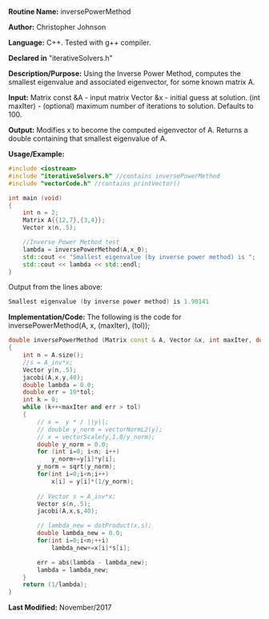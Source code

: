 **Routine Name:** inversePowerMethod

**Author:** Christopher Johnson

**Language:** C++. Tested with g++ compiler.

**Declared in** "iterativeSolvers.h"

**Description/Purpose:** 
Using the Inverse Power Method, computes the smallest eigenvalue and associated eigenvector, for some known matrix A.

**Input:**
Matrix const &A - input matrix
Vector &x - initial guess at solution.
(int maxIter) - (optional) maximum number of iterations to solution. Defaults to 100.


**Output:**
Modifies x to become the computed eigenvector of A.
Returns a double containing that smallest eigenvalue of A.

**Usage/Example:**

```C++
#include <iostream>
#include "iterativeSolvers.h" //contains inversePowerMethod
#include "vectorCode.h" //contains printVector()

int main (void)
{
	int n = 2;
	Matrix A{{12,7},{3,4}};
	Vector x(n,.5);

	//Inverse Power Method test
	lambda = inversePowerMethod(A,x_0);
	std::cout << "Smallest eigenvalue (by inverse power method) is ";
	std::cout << lambda << std::endl;
}
```
Output from the lines above:
```c++
Smallest eigenvalue (by inverse power method) is 1.90141
```


**Implementation/Code:** The following is the code for inversePowerMethod(A, x, (maxIter), (tol));
```c++
double inversePowerMethod (Matrix const & A, Vector &x, int maxIter, double tol)
{
	int n = A.size();
	//s = A_inv*x;
	Vector y(n,.5);
	jacobi(A,x,y,40);
	double lambda = 0.0;
	double err = 10*tol;
	int k = 0;
	while (k++<maxIter and err > tol)
	{
		// x =  y * / ||y||;
		// double y_norm = vectorNormL2(y);
		// x = vectorScale(y,1.0/y_norm);
		double y_norm = 0.0;
		for (int i=0; i<n; i++)
			y_norm+=y[i]*y[i];
		y_norm = sqrt(y_norm);
		for(int i=0;i<n;i++)
			x[i] = y[i]*(1/y_norm);
		
		// Vector s = A_inv*x;
		Vector s(n,.5);
		jacobi(A,x,s,40);

		// lambda_new = dotProduct(x,s);
		double lambda_new = 0.0;
		for(int i=0;i<n;++i)
			lambda_new+=x[i]*s[i];

		err = abs(lambda - lambda_new);
		lambda = lambda_new;
	}
	return (1/lambda);
}
```
**Last Modified:** November/2017